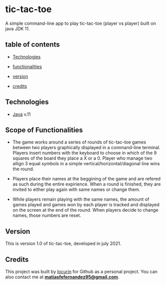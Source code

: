 # tic-tac-toe

A simple command-line app to play tic-tac-toe (player vs player) built on java JDK 11.

## table of contents


* [Technologies](#technologies)

* [functionalities](#functionalities)

* [version](#version)

* [credits](#credits)


## Technologies

* [Java](https://www.java.com/) v.11

## Scope of Functionalities

* The game works around a series of rounds of tic-tac-toe games between two players graphically displayed in a command-line terminal. Players insert numbers with the keyboard to choose in which of the 9 squares of the board they place a X or a 0. Player who manage two allign 3 equal symbols in a simple vertical/horizontal/diagonal line wins the round.

* Players place their names at the beggining of the game and are refered as such during the entire expirience. When a round is finished, they are invited to either play again with same names or change them.

* While players remain playing with the same names, the amount of games played and games won by each player is tracked and displayed on the screen at the end of the round. When players decide to change names, those numbers are reset.

##  Version

This is version 1.0 of tic-tac-toe, developed in july 2021.

## Credits

This project was built by [locurin](https://github.com/locurin) for Github as a personal project. You can also contact me at **matiasfefernandez95@gmail.com**.

